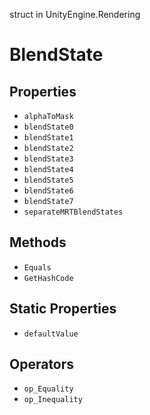 struct in UnityEngine.Rendering
# BlendState

## Properties
- `alphaToMask`
- `blendState0`
- `blendState1`
- `blendState2`
- `blendState3`
- `blendState4`
- `blendState5`
- `blendState6`
- `blendState7`
- `separateMRTBlendStates`
## Methods
- `Equals`
- `GetHashCode`
## Static Properties
- `defaultValue`
## Operators
- `op_Equality`
- `op_Inequality`
